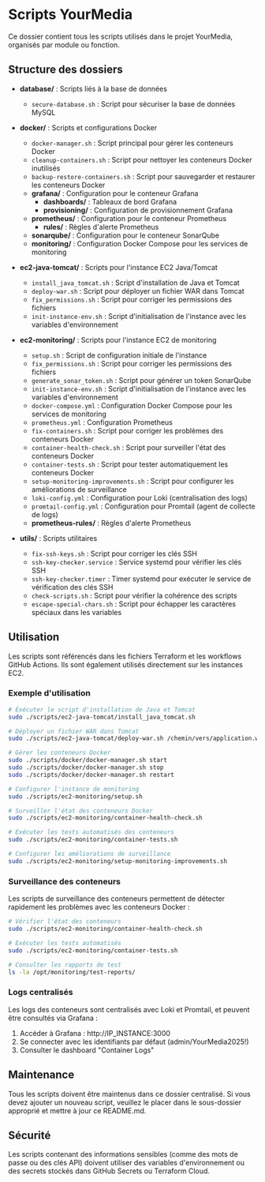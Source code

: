 # Scripts YourMedia

Ce dossier contient tous les scripts utilisés dans le projet YourMedia, organisés par module ou fonction.

## Structure des dossiers

- **database/** : Scripts liés à la base de données
  - `secure-database.sh` : Script pour sécuriser la base de données MySQL

- **docker/** : Scripts et configurations Docker
  - `docker-manager.sh` : Script principal pour gérer les conteneurs Docker
  - `cleanup-containers.sh` : Script pour nettoyer les conteneurs Docker inutilisés
  - `backup-restore-containers.sh` : Script pour sauvegarder et restaurer les conteneurs Docker
  - **grafana/** : Configuration pour le conteneur Grafana
    - **dashboards/** : Tableaux de bord Grafana
    - **provisioning/** : Configuration de provisionnement Grafana
  - **prometheus/** : Configuration pour le conteneur Prometheus
    - **rules/** : Règles d'alerte Prometheus
  - **sonarqube/** : Configuration pour le conteneur SonarQube
  - **monitoring/** : Configuration Docker Compose pour les services de monitoring

- **ec2-java-tomcat/** : Scripts pour l'instance EC2 Java/Tomcat
  - `install_java_tomcat.sh` : Script d'installation de Java et Tomcat
  - `deploy-war.sh` : Script pour déployer un fichier WAR dans Tomcat
  - `fix_permissions.sh` : Script pour corriger les permissions des fichiers
  - `init-instance-env.sh` : Script d'initialisation de l'instance avec les variables d'environnement

- **ec2-monitoring/** : Scripts pour l'instance EC2 de monitoring
  - `setup.sh` : Script de configuration initiale de l'instance
  - `fix_permissions.sh` : Script pour corriger les permissions des fichiers
  - `generate_sonar_token.sh` : Script pour générer un token SonarQube
  - `init-instance-env.sh` : Script d'initialisation de l'instance avec les variables d'environnement
  - `docker-compose.yml` : Configuration Docker Compose pour les services de monitoring
  - `prometheus.yml` : Configuration Prometheus
  - `fix-containers.sh` : Script pour corriger les problèmes des conteneurs Docker
  - `container-health-check.sh` : Script pour surveiller l'état des conteneurs Docker
  - `container-tests.sh` : Script pour tester automatiquement les conteneurs Docker
  - `setup-monitoring-improvements.sh` : Script pour configurer les améliorations de surveillance
  - `loki-config.yml` : Configuration pour Loki (centralisation des logs)
  - `promtail-config.yml` : Configuration pour Promtail (agent de collecte de logs)
  - **prometheus-rules/** : Règles d'alerte Prometheus

- **utils/** : Scripts utilitaires
  - `fix-ssh-keys.sh` : Script pour corriger les clés SSH
  - `ssh-key-checker.service` : Service systemd pour vérifier les clés SSH
  - `ssh-key-checker.timer` : Timer systemd pour exécuter le service de vérification des clés SSH
  - `check-scripts.sh` : Script pour vérifier la cohérence des scripts
  - `escape-special-chars.sh` : Script pour échapper les caractères spéciaux dans les variables

## Utilisation

Les scripts sont référencés dans les fichiers Terraform et les workflows GitHub Actions. Ils sont également utilisés directement sur les instances EC2.

### Exemple d'utilisation

```bash
# Exécuter le script d'installation de Java et Tomcat
sudo ./scripts/ec2-java-tomcat/install_java_tomcat.sh

# Déployer un fichier WAR dans Tomcat
sudo ./scripts/ec2-java-tomcat/deploy-war.sh /chemin/vers/application.war

# Gérer les conteneurs Docker
sudo ./scripts/docker/docker-manager.sh start
sudo ./scripts/docker/docker-manager.sh stop
sudo ./scripts/docker/docker-manager.sh restart

# Configurer l'instance de monitoring
sudo ./scripts/ec2-monitoring/setup.sh

# Surveiller l'état des conteneurs Docker
sudo ./scripts/ec2-monitoring/container-health-check.sh

# Exécuter les tests automatisés des conteneurs
sudo ./scripts/ec2-monitoring/container-tests.sh

# Configurer les améliorations de surveillance
sudo ./scripts/ec2-monitoring/setup-monitoring-improvements.sh
```

### Surveillance des conteneurs

Les scripts de surveillance des conteneurs permettent de détecter rapidement les problèmes avec les conteneurs Docker :

```bash
# Vérifier l'état des conteneurs
sudo ./scripts/ec2-monitoring/container-health-check.sh

# Exécuter les tests automatisés
sudo ./scripts/ec2-monitoring/container-tests.sh

# Consulter les rapports de test
ls -la /opt/monitoring/test-reports/
```

### Logs centralisés

Les logs des conteneurs sont centralisés avec Loki et Promtail, et peuvent être consultés via Grafana :

1. Accéder à Grafana : http://IP_INSTANCE:3000
2. Se connecter avec les identifiants par défaut (admin/YourMedia2025!)
3. Consulter le dashboard "Container Logs"

## Maintenance

Tous les scripts doivent être maintenus dans ce dossier centralisé. Si vous devez ajouter un nouveau script, veuillez le placer dans le sous-dossier approprié et mettre à jour ce README.md.

## Sécurité

Les scripts contenant des informations sensibles (comme des mots de passe ou des clés API) doivent utiliser des variables d'environnement ou des secrets stockés dans GitHub Secrets ou Terraform Cloud.
